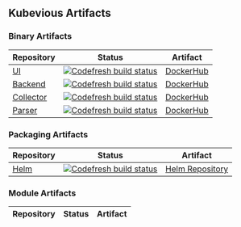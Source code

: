 ## Kubevious Artifacts

### Binary Artifacts

| Repository | Status | Artifact |
|---|---|---|
| [UI](https://github.com/kubevious/ui) |  [![Codefresh build status](https://g.codefresh.io/api/badges/pipeline/kubevious/OSS%2Fui?type=cf-1)](https://g.codefresh.io/public/accounts/kubevious/pipelines/new/5dfaef804cccf830979fb56d) | [DockerHub](https://hub.docker.com/r/kubevious/ui) |
| [Backend](https://github.com/kubevious/backend) | [![Codefresh build status](https://g.codefresh.io/api/badges/pipeline/kubevious/OSS%2Fbackend?type=cf-1)](https://g.codefresh.io/public/accounts/kubevious/pipelines/new/5dfac9226e1ebecb0fd3775d) | [DockerHub](https://hub.docker.com/r/kubevious/backend) |
| [Collector](https://github.com/kubevious/collector) | [![Codefresh build status](https://g.codefresh.io/api/badges/pipeline/kubevious/OSS%2Fcollector?type=cf-1)](https://g.codefresh.io/public/accounts/kubevious/pipelines/new/625794886f209f70907617f5) | [DockerHub](https://hub.docker.com/r/kubevious/collector) |
| [Parser](https://github.com/kubevious/parser) | [![Codefresh build status](https://g.codefresh.io/api/badges/pipeline/kubevious/OSS%2Fparser?type=cf-1)](https://g.codefresh.io/public/accounts/kubevious/pipelines/new/5e8024571fbc96cb6db21463) | [DockerHub](https://hub.docker.com/r/kubevious/parser) |

### Packaging Artifacts
| Repository | Status | Artifact |
|---|---|---|
| [Helm](https://github.com/kubevious/helm) | [![Codefresh build status](https://g.codefresh.io/api/badges/pipeline/kubevious/branch%20sanity%2Fhelm-kubevious-validate?type=cf-1)](https://g.codefresh.io/public/accounts/kubevious/pipelines/new/5faf28dc8f69c44e57a20463) | [Helm Repository](https://helm.kubevious.io) |

### Module Artifacts
| Repository | Status | Artifact |
|---|---|---|


